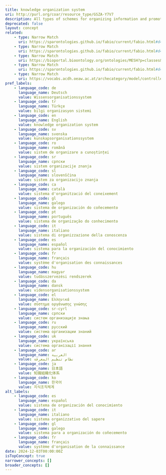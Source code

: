 ```yaml
---
title: knowledge organization system
uri: http://purl.org/coar/resource_type/GSZA-Y7V7
description: All types of schemes for organizing information and promoting knowledge management. Knowledge organization systems include classification schemes that organize materials at a general level (such as books on a shelf), subject headings that provide more detailed access, and authority files that control variant versions of key information (such as geographic names and personal names). They also include less-traditional schemes, such as semantic artifacts, semantic networks and ontologies. https://www.clir.org/pubs/reports/pub91/1knowledge/
deprecated: false
layout: concept
related:
    - type: Narrow Match
      uri: https://sparontologies.github.io/fabio/current/fabio.html#d4e5735
    - type: Narrow Match
      uri: https://sparontologies.github.io/fabio/current/fabio.html#d4e5645
    - type: Narrow Match
      uri: https://bioportal.bioontology.org/ontologies/MESH?p=classes&conceptid=D016437
    - type: Narrow Match
      uri: https://sparontologies.github.io/fabio/current/fabio.html#d4e5828
    - type: Narrow Match
      uri: https://vocabs.acdh.oeaw.ac.at/archecategory/model/controlledVocabulary
pref_labels:
    - language_code: de
      language_name: Deutsch
      value: Wissensorganisationssystem
    - language_code: tr
      language_name: Türkçe
      value: bilgi organizasyon sistemi
    - language_code: en
      language_name: English
      value: knowledge organization system
    - language_code: sv
      language_name: svenska
      value: kunskapsorganisationssystem
    - language_code: ro
      language_name: română
      value: sistem de organizare a cunoștinței
    - language_code: sr
      language_name: српски
      value: sistem organizacije znanja
    - language_code: sl
      language_name: slovenščina
      value: sistem za organizacijo znanja
    - language_code: ca
      language_name: català
      value: sistema d'organització del coneixement
    - language_code: gl
      language_name: galego
      value: sistema de organización do coñecemento
    - language_code: pt
      language_name: português
      value: sistema de organização do conhecimento
    - language_code: it
      language_name: italiano
      value: sistema di organizzazione della conoscenza
    - language_code: es
      language_name: español
      value: sistema para la organización del conocimiento
    - language_code: fr
      language_name: français
      value: système d'organisation des connaissances
    - language_code: hu
      language_name: magyar
      value: tudásszervezési rendszerek
    - language_code: da
      language_name: dansk
      value: vidensorganisationssystem
    - language_code: el
      language_name: Ελληνικά
      value: σύστημα οργάνωσης γνώσης
    - language_code: sr-cyrl
      language_name: српски
      value: систем организације знања
    - language_code: ru
      language_name: русский
      value: система организации знаний
    - language_code: uk
      language_name: українська
      value: система організації знання
    - language_code: ar
      language_name: العربية
      value: نظام تنظيم المعرفة
    - language_code: ja
      language_name: 日本語
      value: 知識組織化体系
    - language_code: ko
      language_name: 한국어
      value: 지식조직체계
alt_labels:
    - language_code: es
      language_name: español
      value: sistema de organización del conocimiento
    - language_code: it
      language_name: italiano
      value: sistema organizzativo del sapere
    - language_code: gl
      language_name: galego
      value: sistema para a organización do coñecemento
    - language_code: fr
      language_name: français
      value: système d'organisation de la connaissance
date: 2024-12-03T00:00:00Z
isTopConcept: true
narrower_concepts: []
broader_concepts: []
---
```


